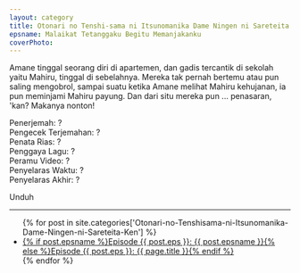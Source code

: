 ```yaml
---
layout: category
title: Otonari no Tenshi-sama ni Itsunomanika Dame Ningen ni Sareteita Ken
epsname: Malaikat Tetanggaku Begitu Memanjakanku
coverPhoto: 
---
```


Amane tinggal seorang diri di apartemen, dan gadis tercantik di sekolah yaitu Mahiru, tinggal di sebelahnya. Mereka tak pernah bertemu atau pun saling mengobrol, sampai suatu ketika Amane melihat Mahiru kehujanan, ia pun meminjami Mahiru payung. Dan dari situ mereka pun ... penasaran, 'kan? Makanya nonton!

Penerjemah: ?<br>
Pengecek Terjemahan: ?<br>
Penata Rias: ?<br>
Penggaya Lagu: ?<br>
Peramu Video: ?<br>
Penyelaras Waktu: ?<br>
Penyelaras Akhir: ?<br>

Unduh

---
  <ul>
    {% for post in site.categories['Otonari-no-Tenshisama-ni-Itsunomanika-Dame-Ningen-ni-Sareteita-Ken'] %}
  <li><a href="{{ site.baseurl }}{{ post.url }}">{% if post.epsname %}Episode {{ post.eps }}: {{ post.epsname }}{% else %}Episode {{ post.eps }}: {{ page.title }}{% endif %}</a></li>
  {% endfor %}
  </ul>